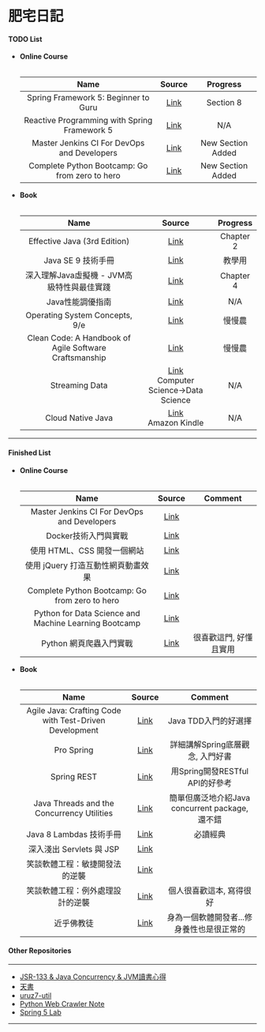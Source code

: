 # 肥宅日記

#### TODO List

* **Online Course**<br /><br />

    | Name | Source | Progress |
    | :-------------: | :-------------: | :-----: |
    | Spring Framework 5: Beginner to Guru | [Link](https://www.udemy.com/spring-framework-5-beginner-to-guru/learn/v4/overview) | Section 8 |
    | Reactive Programming with Spring Framework 5 | [Link](https://www.udemy.com/reactive-programming-with-spring-framework-5/learn/v4/overview) | N/A |
    | Master Jenkins CI For DevOps and Developers | [Link](https://www.udemy.com/the-complete-jenkins-course-for-developers-and-devops/learn/v4/overview)| New Section Added |
    | Complete Python Bootcamp: Go from zero to hero | [Link](https://www.udemy.com/complete-python-bootcamp/learn/v4/overview) | New Section Added |

* **Book**<br /><br />

    | Name | Source | Progress |
    | :-------------: | :-------------: | :-----: |
    | Effective Java (3rd Edition) | [Link](https://www.amazon.com/Effective-Java-3rd-Joshua-Bloch/dp/0134685997/ref=mt_paperback?_encoding=UTF8&me=) | Chapter 2 |
    | Java SE 9 技術手冊 | [Link](https://www.tenlong.com.tw/products/9789864766758)| 教學用 |
    | 深入理解Java虛擬機 - JVM高級特性與最佳實踐 | [Link](https://www.tenlong.com.tw/products/9787111421900) | Chapter 4 |
    | Java性能調優指南 | [Link](https://www.tenlong.com.tw/products/9787121309816) | N/A |
    | Operating System Concepts, 9/e | [Link](https://www.tenlong.com.tw/products/9781118093757) | 慢慢農 |
    | Clean Code: A Handbook of Agile Software Craftsmanship | [Link](https://www.tenlong.com.tw/products/9789862017050) | 慢慢農 |
    | Streaming Data | [Link](https://www.tenlong.com.tw/products/9781617292286)  <br /> Computer Science->Data Science | N/A |
    | Cloud Native Java | [Link](https://www.tenlong.com.tw/products/9781449374648) <br /> Amazon Kindle | N/A |
___

#### Finished List

* **Online Course**<br /><br />

    | Name | Source | Comment |
    | :-------------: | :-------------: | :-------------: |
    | Master Jenkins CI For DevOps and Developers | [Link](https://www.udemy.com/the-complete-jenkins-course-for-developers-and-devops/learn/v4/overview) | |
    | Docker技術入門與實戰 | [Link](https://www.udemy.com/docker-china/learn/v4/overview) | |
    | 使用 HTML、CSS 開發一個網站 | [Link](https://www.udemy.com/html-css-learning/learn/v4/overview) | |
    | 使用 jQuery 打造互動性網頁動畫效果 | [Link](https://www.udemy.com/jquery-learning/learn/v4/overview) | |
    | Complete Python Bootcamp: Go from zero to hero | [Link](https://www.udemy.com/complete-python-bootcamp/learn/v4/overview) | |
    | Python for Data Science and Machine Learning Bootcamp | [Link](https://www.udemy.com/python-for-data-science-and-machine-learning-bootcamp/learn/v4/overview) | |
    | Python 網頁爬蟲入門實戰 | [Link](https://hahow.in/courses/58744feda8aae907000d06c0/discussions) | 很喜歡這門, 好懂且實用 |

* **Book**<br /><br />

    | Name | Source | Comment |
    | :-------------: | :-------------: | :-------------: |
    | Agile Java: Crafting Code with Test-Driven Development | [Link](https://www.tenlong.com.tw/products/9780131482395) | Java TDD入門的好選擇 |
    | Pro Spring | [Link](https://www.tenlong.com.tw/products/9781430261513) | 詳細講解Spring底層觀念, 入門好書 |
    | Spring REST | [Link](https://www.tenlong.com.tw/products/9781484208243) | 用Spring開發RESTful API的好參考 |
    | Java Threads and the Concurrency Utilities | [Link](https://www.tenlong.com.tw/products/9781484216996) | 簡單但廣泛地介紹Java concurrent package, 還不錯 |
    | Java 8 Lambdas 技術手冊 | [Link](https://www.tenlong.com.tw/products/9789863474067) | 必讀經典 |
    | 深入淺出 Servlets 與 JSP | [Link](https://www.tenlong.com.tw/products/9789866840265) | |
    | 笑談軟體工程：敏捷開發法的逆襲 | [Link](https://www.tenlong.com.tw/products/9789866072956) | |
    | 笑談軟體工程：例外處理設計的逆襲 | [Link](https://www.tenlong.com.tw/products/9789865740382) | 個人很喜歡這本, 寫得很好 |
    | 近乎佛教徒 | [Link](http://www.books.com.tw/products/0010468350) | 身為一個軟體開發者...修身養性也是很正常的 |

#### Other Repositories

___

* [JSR-133 & Java Concurrency & JVM讀書心得](https://www.gitbook.com/book/yotsuba1022/about-java-memory-model-jmm-a-k-a-jsr-133/details)
* [天書](https://www.gitbook.com/book/yotsuba1022/scrapbook/details)
* [uruz7-util](https://github.com/yotsuba1022/uruz7-util)
* [Python Web Crawler Note](https://www.gitbook.com/book/yotsuba1022/python-web-crawler-note/details)
* [Spring 5 Lab](https://github.com/yotsuba1022/spring5-lab)

___
